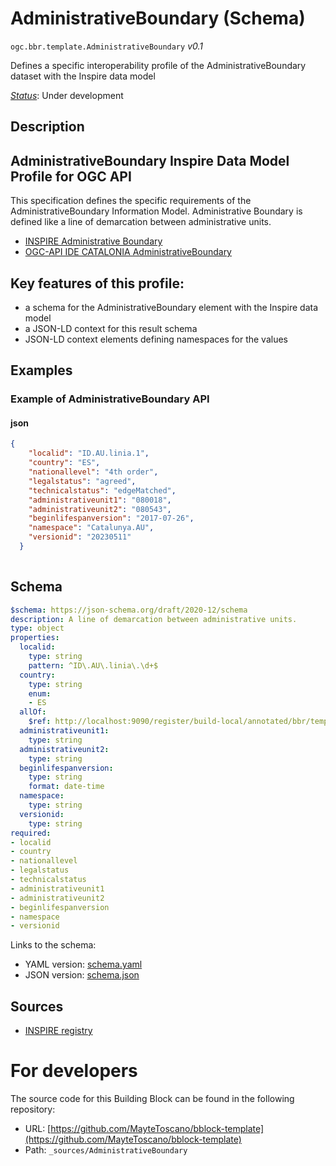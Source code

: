 
# AdministrativeBoundary (Schema)

`ogc.bbr.template.AdministrativeBoundary` *v0.1*

Defines a specific interoperability profile of the AdministrativeBoundary dataset with the Inspire data model

[*Status*](http://www.opengis.net/def/status): Under development

## Description


## AdministrativeBoundary Inspire Data Model Profile for OGC API

This specification defines the specific requirements of the AdministrativeBoundary Information Model.
Administrative Boundary is defined like a line of demarcation between administrative units.

- [INSPIRE Administrative Boundary](https://inspire.ec.europa.eu/featureconcept/AdministrativeBoundary)
- [OGC-API IDE CATALONIA AdministrativeBoundary](https://geoserveis.ide.cat/servei/catalunya/inspire/ogc/features/collections/inspire:AU.AdministrativeBoundary/)

## Key features of this profile:
- a schema for the AdministrativeBoundary element with the Inspire data model
- a JSON-LD context for this result schema
- JSON-LD context elements defining namespaces for the values
## Examples

### Example of AdministrativeBoundary API
#### json
```json
{
    "localid": "ID.AU.linia.1",
    "country": "ES", 
    "nationallevel": "4th order",
    "legalstatus": "agreed",
    "technicalstatus": "edgeMatched",
    "administrativeunit1": "080018",
    "administrativeunit2": "080543",
    "beginlifespanversion": "2017-07-26",
    "namespace": "Catalunya.AU",
    "versionid": "20230511" 
  }
  
```

## Schema

```yaml
$schema: https://json-schema.org/draft/2020-12/schema
description: A line of demarcation between administrative units.
type: object
properties:
  localid:
    type: string
    pattern: ^ID\.AU\.linia\.\d+$
  country:
    type: string
    enum:
    - ES
  allOf:
    $ref: http://localhost:9090/register/build-local/annotated/bbr/template/TechnicalStatusValue/schema.yaml
  administrativeunit1:
    type: string
  administrativeunit2:
    type: string
  beginlifespanversion:
    type: string
    format: date-time
  namespace:
    type: string
  versionid:
    type: string
required:
- localid
- country
- nationallevel
- legalstatus
- technicalstatus
- administrativeunit1
- administrativeunit2
- beginlifespanversion
- namespace
- versionid

```

Links to the schema:

* YAML version: [schema.yaml](http://localhost:9090/register/build-local/annotated/bbr/template/AdministrativeBoundary/schema.json)
* JSON version: [schema.json](http://localhost:9090/register/build-local/annotated/bbr/template/AdministrativeBoundary/schema.yaml)

## Sources

* [INSPIRE registry](https://inspire.ec.europa.eu/featureconcept/AdministrativeBoundary)

# For developers

The source code for this Building Block can be found in the following repository:

* URL: [https://github.com/MayteToscano/bblock-template](https://github.com/MayteToscano/bblock-template)
* Path: `_sources/AdministrativeBoundary`

